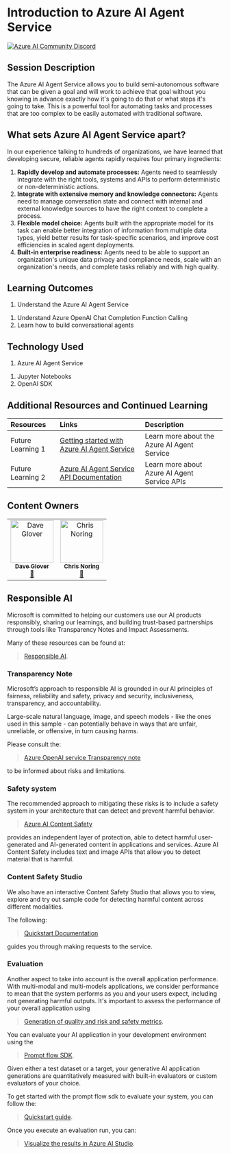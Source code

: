 # Introduction to Azure AI Agent Service

[![Azure AI Community Discord](
https://dcbadge.vercel.app/api/server/ByRwuEEgH4)](https://discord.com/invite/ByRwuEEgH4?WT.mc_id=aiml-00001-leestott)

## Session Description

The Azure AI Agent Service allows you to build semi-autonomous software that can be given a goal and will work to achieve that goal without you knowing in advance exactly how it's going to do that or what steps it's going to take. This is a powerful tool for automating tasks and processes that are too complex to be easily automated with traditional software.

## What sets Azure AI Agent Service apart?

In our experience talking to hundreds of organizations, we have learned that developing secure, reliable agents rapidly requires four primary ingredients:

1. **Rapidly develop and automate processes:** Agents need to seamlessly integrate with the right tools, systems and APIs to perform deterministic or non-deterministic actions.
1. **Integrate with extensive memory and knowledge connectors:** Agents need to manage conversation state and connect with internal and external knowledge sources to have the right context to complete a process.
1. **Flexible model choice:** Agents built with the appropriate model for its task can enable better integration of information from multiple data types, yield better results for task-specific scenarios, and improve cost efficiencies in scaled agent deployments.
1. **Built-in enterprise readiness:** Agents need to be able to support an organization's unique data privacy and compliance needs, scale with an organization's needs, and complete tasks reliably and with high quality.

## Learning Outcomes

1. Understand the Azure AI Agent Service
<!-- 1. Introductions to the Azure AI Agent Service Playground -->
1. Understand Azure OpenAI Chat Completion Function Calling
1. Learn how to build conversational agents

## Technology Used

1. Azure AI Agent Service
<!-- 2. Azure AI Agent Service Playground -->
1. Jupyter Notebooks
1. OpenAI SDK

## Additional Resources and Continued Learning

| Resources          | Links                             | Description        |
|:-------------------|:----------------------------------|:-------------------|
| Future Learning 1  | [Getting started with Azure AI Agent Service](https://techcommunity.microsoft.com/blog/azure-ai-services-blog/introducing-azure-ai-agent-service/4298357) | Learn more about the Azure AI Agent Service|
| Future Learning 2  | [Azure AI Agent Service API Documentation](https://learn.microsoft.com/en-us/python/api/overview/azure/ai-projects-readme) | Learn more about Azure AI Agent Service APIs|

## Content Owners

<!-- ALL-CONTRIBUTORS-LIST:START - Do not remove or modify this section -->

<table>
<tr>
    <td align="center"><a href="http://learnanalytics.microsoft.com">
        <img src="https://github.com/gloveboxes.png" width="100px;" alt="Dave Glover
"/><br />
        <sub><b>Dave Glover
</b></sub></a><br />
            <a href="https://github.com/gloveboxes" title="talk">📢</a>
    </td>
        <td align="center"><a href="http://learnanalytics.microsoft.com">
        <img src="https://github.com/softchris.png" width="100px;" alt="Chris Noring
"/><br />
        <sub><b>Chris Noring
</b></sub></a><br />
            <a href="https://github.com/softchris" title="talk">📢</a>
    </td>
</tr></table>


<!-- ALL-CONTRIBUTORS-LIST:END -->

## Responsible AI

Microsoft is committed to helping our customers use our AI products responsibly, sharing our learnings, and building trust-based partnerships through tools like Transparency Notes and Impact Assessments.

Many of these resources can be found at:

> [Responsible AI](https://aka.ms/RAI).


### Transparency Note

Microsoft’s approach to responsible AI is grounded in our AI principles of fairness, reliability and safety, privacy and security, inclusiveness, transparency, and accountability.

Large-scale natural language, image, and speech models - like the ones used in this sample - can potentially behave in ways that are unfair, unreliable, or offensive, in turn causing harms.

Please consult the:

> [Azure OpenAI service Transparency note](https://learn.microsoft.com/legal/cognitive-services/openai/transparency-note?tabs=text)

to be informed about risks and limitations.

### Safety system

The recommended approach to mitigating these risks is to include a safety system in your architecture that can detect and prevent harmful behavior.

> [Azure AI Content Safety](https://learn.microsoft.com/azure/ai-services/content-safety/overview)

provides an independent layer of protection, able to detect harmful user-generated and AI-generated content in applications and services. Azure AI Content Safety includes text and image APIs that allow you to detect material that is harmful. 

### Content Safety Studio

We also have an interactive Content Safety Studio that allows you to view, explore and try out sample code for detecting harmful content across different modalities. 

The following:

> [Quickstart Documentation](https://learn.microsoft.com/azure/ai-services/content-safety/quickstart-text?tabs=visual-studio%2Clinux&pivots=programming-language-rest) 

guides you through making requests to the service.

### Evaluation

Another aspect to take into account is the overall application performance. With multi-modal and multi-models applications, we consider performance to mean that the system performs as you and your users expect, including not generating harmful outputs. It's important to assess the performance of your overall application using

> [Generation of quality and risk and safety metrics](https://learn.microsoft.com/azure/ai-studio/concepts/evaluation-metrics-built-in).

You can evaluate your AI application in your development environment using the 

> [Prompt flow SDK](https://microsoft.github.io/promptflow/index.html). 

Given either a test dataset or a target, your generative AI application generations are quantitatively measured with built-in evaluators or custom evaluators of your choice. 

To get started with the prompt flow sdk to evaluate your system, you can follow the:

> [Quickstart guide](https://learn.microsoft.com/azure/ai-studio/how-to/develop/flow-evaluate-sdk). 

Once you execute an evaluation run, you can: 

> [Visualize the results in Azure AI Studio](https://learn.microsoft.com/azure/ai-studio/how-to/evaluate-flow-results).

